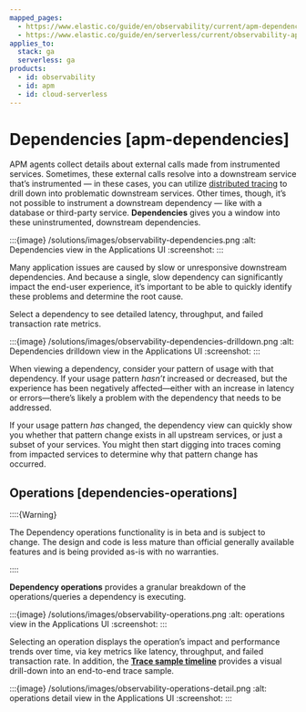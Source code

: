 ```yaml
---
mapped_pages:
  - https://www.elastic.co/guide/en/observability/current/apm-dependencies.html
  - https://www.elastic.co/guide/en/serverless/current/observability-apm-dependencies.html
applies_to:
  stack: ga
  serverless: ga
products:
  - id: observability
  - id: apm
  - id: cloud-serverless
---
```


# Dependencies [apm-dependencies]

APM agents collect details about external calls made from instrumented services. Sometimes, these external calls resolve into a downstream service that’s instrumented — in these cases, you can utilize [distributed tracing](/solutions/observability/apm/trace-sample-timeline.md#distributed-tracing) to drill down into problematic downstream services. Other times, though, it’s not possible to instrument a downstream dependency — like with a database or third-party service. **Dependencies** gives you a window into these uninstrumented, downstream dependencies.

:::{image} /solutions/images/observability-dependencies.png
:alt: Dependencies view in the Applications UI
:screenshot:
:::

Many application issues are caused by slow or unresponsive downstream dependencies. And because a single, slow dependency can significantly impact the end-user experience, it’s important to be able to quickly identify these problems and determine the root cause.

Select a dependency to see detailed latency, throughput, and failed transaction rate metrics.

:::{image} /solutions/images/observability-dependencies-drilldown.png
:alt: Dependencies drilldown view in the Applications UI
:screenshot:
:::

When viewing a dependency, consider your pattern of usage with that dependency. If your usage pattern *hasn’t* increased or decreased, but the experience has been negatively affected—either with an increase in latency or errors—there’s likely a problem with the dependency that needs to be addressed.

If your usage pattern *has* changed, the dependency view can quickly show you whether that pattern change exists in all upstream services, or just a subset of your services. You might then start digging into traces coming from impacted services to determine why that pattern change has occurred.

## Operations [dependencies-operations]

::::{Warning}

The Dependency operations functionality is in beta and is subject to change. The design and code is less mature than official generally available features and is being provided as-is with no warranties.

::::

**Dependency operations** provides a granular breakdown of the operations/queries a dependency is executing.

:::{image} /solutions/images/observability-operations.png
:alt: operations view in the Applications UI
:screenshot:
:::

Selecting an operation displays the operation’s impact and performance trends over time, via key metrics like latency, throughput, and failed transaction rate. In addition, the [**Trace sample timeline**](/solutions/observability/apm/trace-sample-timeline.md) provides a visual drill-down into an end-to-end trace sample.

:::{image} /solutions/images/observability-operations-detail.png
:alt: operations detail view in the Applications UI
:screenshot:
:::
